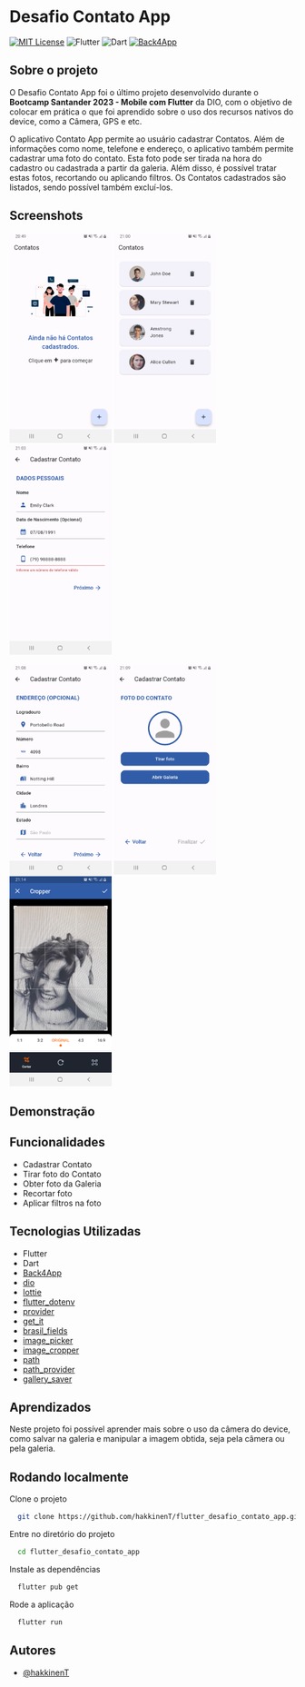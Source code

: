 
# Desafio Contato App

[![MIT License](https://img.shields.io/badge/License-MIT-green.svg?style=for-the-badge)](https://github.com/hakkinenT/flutter_desafio_contato_app/blob/main/LICENSE) 
![Flutter](https://img.shields.io/badge/Flutter-%2302569B.svg?style=for-the-badge&logo=Flutter&logoColor=white) 
![Dart](https://img.shields.io/badge/dart-%230175C2.svg?style=for-the-badge&logo=dart&logoColor=white)
[![Back4App](https://img.shields.io/badge/Back4App-0E2644?style=for-the-badge)](https://)



## Sobre o projeto
O Desafio Contato App foi o último projeto desenvolvido durante o **Bootcamp Santander 2023 - Mobile com Flutter** da DIO, com o objetivo de colocar em prática o que foi aprendido sobre o uso dos recursos nativos do device, como a Câmera, GPS e etc.

O aplicativo Contato App permite ao usuário cadastrar Contatos. Além de informações como nome, telefone e endereço, o aplicativo também permite cadastrar uma foto do contato. Esta foto pode ser tirada na hora do cadastro ou cadastrada a partir da galeria. Além disso, é possível tratar estas fotos, recortando ou aplicando filtros. Os Contatos cadastrados são listados, sendo possível também excluí-los.

## Screenshots
<p float="left">
    <img src="https://github.com/hakkinenT/assets/blob/master/flutter-projects/flutter-contact-app/screen1.png" width="180" height="370"/>
    <img src="https://github.com/hakkinenT/assets/blob/master/flutter-projects/flutter-contact-app/screen2.png" width="180" height="370"/>
    <img src="https://github.com/hakkinenT/assets/blob/master/flutter-projects/flutter-contact-app/screen3.png" width="180" height="370"/>
</p>
<p float="left">
    <img src="https://github.com/hakkinenT/assets/blob/master/flutter-projects/flutter-contact-app/screen4.png" width="180" height="370"/>
    <img src="https://github.com/hakkinenT/assets/blob/master/flutter-projects/flutter-contact-app/screen5.png" width="180" height="370"/>
    <img src="https://github.com/hakkinenT/assets/blob/master/flutter-projects/flutter-contact-app/screen6.png" width="180" height="370"/>
</p>

## Demonstração


## Funcionalidades

- Cadastrar Contato
- Tirar foto do Contato
- Obter foto da Galeria
- Recortar foto
- Aplicar filtros na foto


## Tecnologias Utilizadas
- Flutter
- Dart
- [Back4App](https://www.back4app.com/)
- [dio](https://pub.dev/packages/dio)
- [lottie](https://pub.dev/packages/lottie)
- [flutter_dotenv](https://pub.dev/packages/flutter_dotenv)
- [provider](https://pub.dev/packages/provider)
- [get_it](https://pub.dev/packages/get_it)
- [brasil_fields](https://pub.dev/packages/brasil_fields)
- [image_picker](https://pub.dev/packages/image_picker)
- [image_cropper](https://pub.dev/packages/image_cropper)
- [path](https://pub.dev/packages/path)
- [path_provider](https://pub.dev/packages/path_provider)
- [gallery_saver](https://pub.dev/packages/gallery_saver)

## Aprendizados

Neste projeto foi possível aprender mais sobre o uso da câmera do device, como salvar na galeria e manipular a imagem obtida, seja pela câmera ou pela galeria.


## Rodando localmente

Clone o projeto

```bash
  git clone https://github.com/hakkinenT/flutter_desafio_contato_app.git
```

Entre no diretório do projeto

```bash
  cd flutter_desafio_contato_app
```

Instale as dependências

```bash
  flutter pub get
```

Rode a aplicação

```bash
  flutter run
```

## Autores

- [@hakkinenT](https://github.com/hakkinenT)
